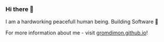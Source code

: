 ### Hi there 👋
I am a hardworking peacefull human being. Building Software 👾

For more information about me - visit [gromdimon.github.io](https://gromdimon.github.io/)!

<!-- ![My GitHub stats](https://github-readme-stats.vercel.app/api?username=gromdimon&count_private=true&show_icons=true&theme=onedark)
![](https://github-profile-summary-cards.vercel.app/api/cards/profile-details?username=gromdimon&theme=solarized_dark)
![](https://github-profile-summary-cards.vercel.app/api/cards/repos-per-language?username=gromdimon&theme=solarized_dark)
![](https://github-profile-summary-cards.vercel.app/api/cards/most-commit-language?username=gromdimon&theme=solarized_dark)
![](https://github-profile-summary-cards.vercel.app/api/cards/stats?username=gromdimon&theme=solarized_dark)
![](https://github-profile-summary-cards.vercel.app/api/cards/productive-time?username=gromdimon&theme=solarized_dark) --->
